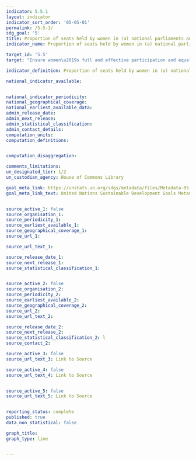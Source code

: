```yaml
---
indicator: 5.5.1
layout: indicator
indicator_sort_order: '05-05-01'
permalink: /5-5-1/
sdg_goal: '5'
title: Proportion of seats held by women in (a) national parliaments and (b) local governments
indicator_name: Proportion of seats held by women in (a) national parliaments and (b) local governments

target_id: '5.5'
target: "Ensure women\u2019s full and effective participation and equal opportunities\ \ for leadership at all levels of decision-making in political, economic and public\ \ life"

indicator_definition: Proportion of seats held by women in (a) national parliaments and (b) local governments

national_indicator_available:


national_indicator_periodicity:
national_geographical_coverage:
national_earliest_available_data:
admin_release_date:
admin_next_release:
admin_statistical_classification:
admin_contact_details:
computation_units:
computation_definitions:


computation_disaggregation:

comments_limitations:
un_designated_tier: 1/2
un_custodian_agency: House of Commons Library

goal_meta_link: https://unstats.un.org/sdgs/metadata/files/Metadata-05-05-01.pdf
goal_meta_link_text: United Nations Sustainable Development Goals Metadata (pdf 894kB)


source_active_1: false
source_organisation_1:
source_periodicity_1:
source_earliest_available_1:
source_geographical_coverage_1:
source_url_1:

source_url_text_1:

source_release_date_1:
source_next_release_1:
source_statistical_classification_1:


source_active_2: false
source_organisation_2:
source_periodicity_2:
source_earliest_available_2:
source_geographical_coverage_2:
source_url_2:
source_url_text_2:

source_release_date_2:
source_next_release_2:
source_statistical_classification_2: l
source_contact_2:

source_active_3: false
source_url_text_3: Link to Source

source_active_4: false
source_url_text_4: Link to Source


source_active_5: false
source_url_text_5: Link to Source


reporting_status: complete
published: true
data_non_statistical: false

graph_title:
graph_type: line


---
```

